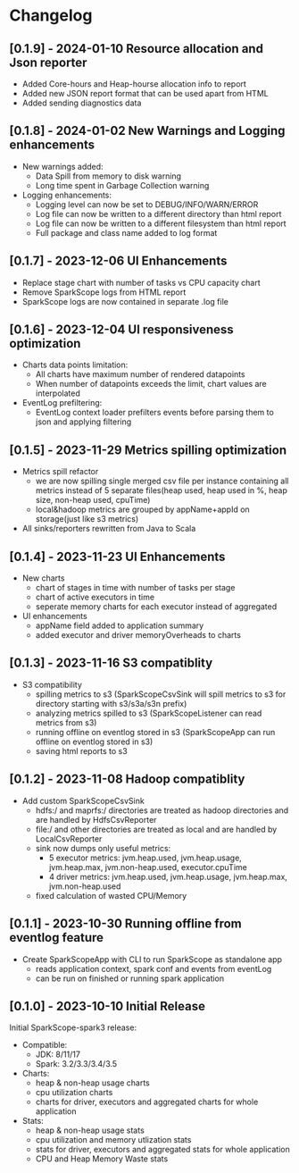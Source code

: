 # Changelog

## [0.1.9] - 2024-01-10 Resource allocation and Json reporter
- Added Core-hours and Heap-hourse allocation info to report 
- Added new JSON report format that can be used apart from HTML
- Added sending diagnostics data

## [0.1.8] - 2024-01-02 New Warnings and Logging enhancements 
- New warnings added:
  - Data Spill from memory to disk warning
  - Long time spent in Garbage Collection warning
- Logging enhancements:
  - Logging level can now be set to DEBUG/INFO/WARN/ERROR
  - Log file can now be written to a different directory than html report
  - Log file can now be written to a different filesystem than html report
  - Full package and class name added to log format

## [0.1.7] - 2023-12-06 UI Enhancements
- Replace stage chart with number of tasks vs CPU capacity chart
- Remove SparkScope logs from HTML report
- SparkScope logs are now contained in separate .log file

## [0.1.6] - 2023-12-04 UI responsiveness optimization
- Charts data points limitation:
  - All charts have maximum number of rendered datapoints
  - When number of datapoints exceeds the limit, chart values are interpolated 
- EventLog prefiltering:
  - EventLog context loader prefilters events before parsing them to json and applying filtering

## [0.1.5] - 2023-11-29 Metrics spilling optimization
- Metrics spill refactor
  - we are now spilling single merged csv file per instance containing all metrics instead of 5 separate files(heap used, heap used in %, heap size, non-heap used, cpuTime)
  - local&hadoop metrics are grouped by appName+appId on storage(just like s3 metrics)
- All sinks/reporters rewritten from Java to Scala

## [0.1.4] - 2023-11-23 UI Enhancements
- New charts
  - chart of stages in time with number of tasks per stage
  - chart of active executors in time
  - seperate memory charts for each executor instead of aggregated
- UI enhancements
  - appName field added to application summary
  - added executor and driver memoryOverheads to charts

## [0.1.3] - 2023-11-16 S3 compatiblity
- S3 compatibility
  - spilling metrics to s3 (SparkScopeCsvSink will spill metrics to s3 for directory starting with s3/s3a/s3n prefix)
  - analyzing metrics spilled to s3 (SparkScopeListener can read metrics from s3)
  - running offline on eventlog stored in s3 (SparkScopeApp can run offline on eventlog stored in s3)
  - saving html reports to s3

## [0.1.2] - 2023-11-08 Hadoop compatiblity
- Add custom SparkScopeCsvSink
  - hdfs:/ and maprfs:/ directories are treated as hadoop directories and are handled by HdfsCsvReporter
  - file:/ and other directories are treated as local and are handled by LocalCsvReporter
  - sink now dumps only useful metrics:
    - 5 executor metrics: jvm.heap.used, jvm.heap.usage, jvm.heap.max, jvm.non-heap.used, executor.cpuTime
    - 4 driver metrics: jvm.heap.used, jvm.heap.usage, jvm.heap.max, jvm.non-heap.used
  - fixed calculation of wasted CPU/Memory

## [0.1.1] - 2023-10-30 Running offline from eventlog feature
- Create SparkScopeApp with CLI to run SparkScope as standalone app 
  - reads application context, spark conf and events from eventLog  
  - can be run on finished or running spark application

## [0.1.0] - 2023-10-10 Initial Release
Initial SparkScope-spark3 release:
- Compatible:
  - JDK: 8/11/17
  - Spark: 3.2/3.3/3.4/3.5
- Charts:
  - heap & non-heap usage charts
  - cpu utilization charts
  - charts for driver, executors and aggregated charts for whole application
- Stats:
  - heap & non-heap usage stats
  - cpu utilization and memory utlization stats
  - stats for driver, executors and aggregated stats for whole application
  - CPU and Heap Memory Waste stats
